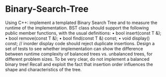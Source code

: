 # Binary-Search-Tree
Using C++:
implement a templated Binary Search Tree and to measure the runtime of the 
implementation. BST class should support the following public member functions, with 
the usual definitions:
•	bool insert(const T &);
•	bool remove(const T &);
•	bool find(const T &) const;
•	void display() const; // inorder display
code should reject duplicate insertions. Design a set of tests to see whether 
implementation can show the difference between runtime complexity of balanced trees vs. 
unbalanced trees, for different problem sizes. To be very clear, do not implement a 
balanced binary tree! Recall and exploit the fact that insertion order influences the 
shape and characteristics of the tree.
